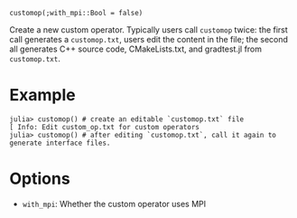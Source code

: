 ```
customop(;with_mpi::Bool = false)
```

Create a new custom operator. Typically users call `customop` twice: the first call generates a `customop.txt`,  users edit the content in the file; the second all generates C++ source code, CMakeLists.txt, and gradtest.jl from `customop.txt`.

# Example

```julia-repl
julia> customop() # create an editable `customop.txt` file
[ Info: Edit custom_op.txt for custom operators
julia> customop() # after editing `customop.txt`, call it again to generate interface files.
```

# Options

  * `with_mpi`: Whether the custom operator uses MPI
